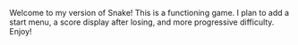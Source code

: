 Welcome to my version of Snake! This is a functioning game. I plan to add a start menu, a score display after losing, and more progressive difficulty. Enjoy!
